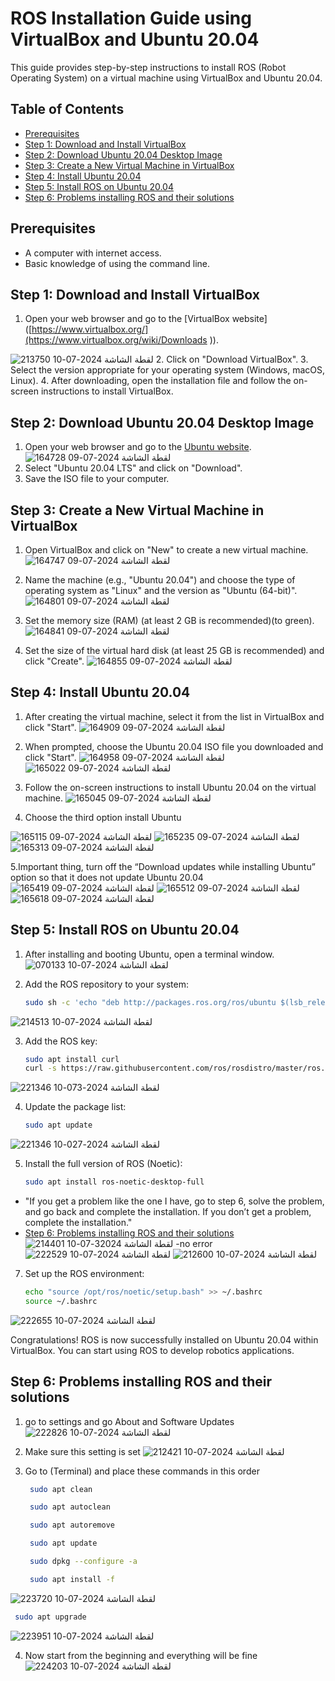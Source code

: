 # ROS Installation Guide using VirtualBox and Ubuntu 20.04

This guide provides step-by-step instructions to install ROS (Robot Operating System) on a virtual machine using VirtualBox and Ubuntu 20.04.

## Table of Contents

- [Prerequisites](#prerequisites)
- [Step 1: Download and Install VirtualBox](#step-1-download-and-install-virtualbox)
- [Step 2: Download Ubuntu 20.04 Desktop Image](#step-2-download-ubuntu-20.04-desktop-image)
- [Step 3: Create a New Virtual Machine in VirtualBox](#step-3-create-a-new-virtual-machine-in-virtualbox)
- [Step 4: Install Ubuntu 20.04](#step-4-install-ubuntu-20.04)
- [Step 5: Install ROS on Ubuntu 20.04](#step-5-install-ros-on-ubuntu-20.04)
- [Step 6: Problems installing ROS and their solutions](#Step-6-Problems-installing-ROS-and-their-solutions)

## Prerequisites

- A computer with internet access.
- Basic knowledge of using the command line.

## Step 1: Download and Install VirtualBox

1. Open your web browser and go to the [VirtualBox website]
([https://www.virtualbox.org/](https://www.virtualbox.org/wiki/Downloads )).

![لقطة الشاشة 2024-07-10 213750](https://github.com/xd7fx/ROS-Installation-Guide/assets/173664349/b5f453f3-de08-4964-85cd-c55fa23e62c5)
2. Click on "Download VirtualBox".
3. Select the version appropriate for your operating system (Windows, macOS, Linux).
4. After downloading, open the installation file and follow the on-screen instructions to install VirtualBox.

## Step 2: Download Ubuntu 20.04 Desktop Image

1. Open your web browser and go to the [Ubuntu website](https://ubuntu.com/download/desktop).
![لقطة الشاشة 2024-07-09 164728](https://github.com/xd7fx/ROS-Installation-Guide/assets/173664349/e9328bd9-7ded-436a-b1fa-4c4f990956e7)
2. Select "Ubuntu 20.04 LTS" and click on "Download".
3. Save the ISO file to your computer.

## Step 3: Create a New Virtual Machine in VirtualBox

1. Open VirtualBox and click on "New" to create a new virtual machine.
![لقطة الشاشة 2024-07-09 164747](https://github.com/xd7fx/ROS-Installation-Guide/assets/173664349/aa04a273-25fc-4623-8c64-f798736bb4ad)

2. Name the machine (e.g., "Ubuntu 20.04") and choose the type of operating system as "Linux" and the version as "Ubuntu (64-bit)".
![لقطة الشاشة 2024-07-09 164801](https://github.com/xd7fx/ROS-Installation-Guide/assets/173664349/8175b882-65f5-40bc-af83-2fb1acdcefc3)

3. Set the memory size (RAM) (at least 2 GB is recommended)(to green).
![لقطة الشاشة 2024-07-09 164841](https://github.com/xd7fx/ROS-Installation-Guide/assets/173664349/860072dc-9bb2-4e07-a24a-515c097cc4bd)
4. Set the size of the virtual hard disk (at least 25 GB is recommended) and click "Create".
![لقطة الشاشة 2024-07-09 164855](https://github.com/xd7fx/ROS-Installation-Guide/assets/173664349/36cd8ab4-01a5-4a18-ab04-95fa7c3f174d)

## Step 4: Install Ubuntu 20.04

1. After creating the virtual machine, select it from the list in VirtualBox and click "Start".
![لقطة الشاشة 2024-07-09 164909](https://github.com/xd7fx/ROS-Installation-Guide/assets/173664349/c992f120-f2bd-4d85-ac8a-cb7de3af254b)

2. When prompted, choose the Ubuntu 20.04 ISO file you downloaded and click "Start".
![لقطة الشاشة 2024-07-09 164958](https://github.com/xd7fx/ROS-Installation-Guide/assets/173664349/f49c9cc9-aa4a-4c84-abc8-957fc7af9b3e)
![لقطة الشاشة 2024-07-09 165022](https://github.com/xd7fx/ROS-Installation-Guide/assets/173664349/9d609fd1-3e88-47b6-a9f8-c5a7b841e70f)

3. Follow the on-screen instructions to install Ubuntu 20.04 on the virtual machine.
![لقطة الشاشة 2024-07-09 165045](https://github.com/xd7fx/ROS-Installation-Guide/assets/173664349/ee466962-875c-46a8-98bd-bae49f50e3d1)
4. Choose the third option install Ubuntu

![لقطة الشاشة 2024-07-09 165115](https://github.com/xd7fx/ROS-Installation-Guide/assets/173664349/3ed577ad-0279-4eb5-b826-d18a8bf32dba)
![لقطة الشاشة 2024-07-09 165235](https://github.com/xd7fx/ROS-Installation-Guide/assets/173664349/94e1a890-4475-4ef3-8e5c-47be22026256)
![لقطة الشاشة 2024-07-09 165313](https://github.com/xd7fx/ROS-Installation-Guide/assets/173664349/e8a572eb-9bba-4cd7-a9b0-8fbeab9390ad)

5.Important thing, turn off the “Download updates while installing Ubuntu” option so that it does not update Ubuntu 20.04
![لقطة الشاشة 2024-07-09 165419](https://github.com/xd7fx/ROS-Installation-Guide/assets/173664349/07b3c9c8-2dba-4119-8c23-503b1cd0c362)
![لقطة الشاشة 2024-07-09 165512](https://github.com/xd7fx/ROS-Installation-Guide/assets/173664349/c07bd209-bc29-4563-8951-b2e5a4cf7444)
![لقطة الشاشة 2024-07-09 165618](https://github.com/xd7fx/ROS-Installation-Guide/assets/173664349/0ac4719d-2c13-4469-a08b-d672ddf13b0b)



## Step 5: Install ROS on Ubuntu 20.04

1. After installing and booting Ubuntu, open a terminal window.
![لقطة الشاشة 2024-07-10 070133](https://github.com/xd7fx/ROS-Installation-Guide/assets/173664349/92bacad6-ccd2-4f20-b884-0812b1c21af2)

2. Add the ROS repository to your system:
    ```bash
    sudo sh -c 'echo "deb http://packages.ros.org/ros/ubuntu $(lsb_release -sc) main" > /etc/apt/sources.list.d/ros-latest.list'
    ```
![لقطة الشاشة 2024-07-10 214513](https://github.com/xd7fx/ROS-Installation-Guide/assets/173664349/00e6a102-d09f-4ae8-ab94-fb886f772777)

3. Add the ROS key:
    ```bash
    sudo apt install curl
    curl -s https://raw.githubusercontent.com/ros/rosdistro/master/ros.asc | sudo apt-key add -
    ```
![لقطة الشاشة 2024-073-10 221346](https://github.com/xd7fx/ROS-Installation-Guide/assets/173664349/748c6736-826e-4203-aa75-ece5ee3f2a57)

4. Update the package list:
    ```bash
    sudo apt update
    ```
![لقطة الشاشة 2024-027-10 221346](https://github.com/xd7fx/ROS-Installation-Guide/assets/173664349/f60d6971-22f7-4cff-81c9-6c263cf187a9)

5. Install the full version of ROS (Noetic):
  
    ```bash
    sudo apt install ros-noetic-desktop-full
    ```
- "If you get a problem like the one I have, go to step 6, solve the problem, and go back and complete the installation. If you don’t get a problem, complete the installation."
- [Step 6: Problems installing ROS and their solutions](#Step-6-Problems-installing-ROS-and-their-solutions)
   ![لقطة الشاشة 32024-07-10 214401](https://github.com/xd7fx/ROS-Installation-Guide/assets/173664349/3798871b-a203-4306-a33c-38d06af1a882)
-no error
 ![لقطة الشاشة 2024-07-10 222529](https://github.com/xd7fx/ROS-Installation-Guide/assets/173664349/e7808af2-09fe-472f-9e6e-f158969c0d7e)
  ![لقطة الشاشة 2024-07-10 212600](https://github.com/xd7fx/ROS-Installation-Guide/assets/173664349/07d6a9cc-813a-413c-b427-7f2817427c77)

 
7. Set up the ROS environment:
    ```bash
    echo "source /opt/ros/noetic/setup.bash" >> ~/.bashrc
    source ~/.bashrc
    ```
![لقطة الشاشة 2024-07-10 222655](https://github.com/xd7fx/ROS-Installation-Guide/assets/173664349/25d52c86-77bc-4952-93ad-e04bd54068cb)


Congratulations! ROS is now successfully installed on Ubuntu 20.04 within VirtualBox. You can start using ROS to develop robotics applications.

## Step 6: Problems installing ROS and their solutions
1. go to settings and go About and Software Updates
![لقطة الشاشة 2024-07-10 222826](https://github.com/xd7fx/ROS-Installation-Guide/assets/173664349/3fb62e63-502a-4342-8ed1-31e6b6a06d68)

2. Make sure this setting is set
![لقطة الشاشة 2024-07-10 212421](https://github.com/xd7fx/ROS-Installation-Guide/assets/173664349/43d02446-130d-414e-8d95-382c66aebf5a)
3. Go to (Terminal) and place these commands in this order
   ```bash
    sudo apt clean
    ```
   ```bash
    sudo apt autoclean
    ```
   ```bash
    sudo apt autoremove
    ```
   ```bash
    sudo apt update
    ```
   ```bash
    sudo dpkg --configure -a
    ```
   ```bash
    sudo apt install -f
    ```
![لقطة الشاشة 2024-07-10 223720](https://github.com/xd7fx/ROS-Installation-Guide/assets/173664349/1733dea1-a731-4095-b914-5fd707bd643e)

   ```bash
    sudo apt upgrade
```
![لقطة الشاشة 2024-07-10 223951](https://github.com/xd7fx/ROS-Installation-Guide/assets/173664349/0d3a3820-585c-4efb-8f6c-23f714963cda)

4. Now start from the beginning and everything will be fine
![لقطة الشاشة 2024-07-10 224203](https://github.com/xd7fx/ROS-Installation-Guide/assets/173664349/338df0c4-a6cd-4f57-8cbb-82c7d4870bfd)






   






